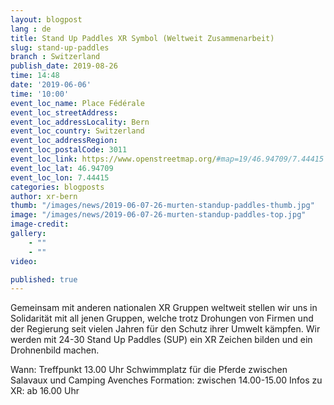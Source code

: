```yaml
---
layout: blogpost
lang : de
title: Stand Up Paddles XR Symbol (Weltweit Zusammenarbeit)
slug: stand-up-paddles
branch : Switzerland
publish_date: 2019-08-26
time: 14:48
date: '2019-06-06'
time: '10:00'
event_loc_name: Place Fédérale
event_loc_streetAddress:
event_loc_addressLocality: Bern
event_loc_country: Switzerland
event_loc_addressRegion: 
event_loc_postalCode: 3011
event_loc_link: https://www.openstreetmap.org/#map=19/46.94709/7.44415
event_loc_lat: 46.94709
event_loc_lon: 7.44415
categories: blogposts
author: xr-bern
thumb: "/images/news/2019-06-07-26-murten-standup-paddles-thumb.jpg"
image: "/images/news/2019-06-07-26-murten-standup-paddles-top.jpg"
image-credit:
gallery:
    - ""
    - ""
video: 

published: true
---
```


Gemeinsam mit anderen nationalen XR Gruppen weltweit stellen wir uns in Solidarität mit all jenen Gruppen, welche trotz Drohungen von Firmen und der Regierung seit vielen Jahren für den Schutz ihrer Umwelt kämpfen.
Wir werden mit 24-30 Stand Up Paddles (SUP) ein XR Zeichen bilden und ein Drohnenbild machen.

Wann: Treffpunkt 13.00 Uhr Schwimmplatz für die Pferde zwischen Salavaux und Camping Avenches
Formation: zwischen 14.00-15.00
Infos zu XR: ab 16.00 Uhr 
